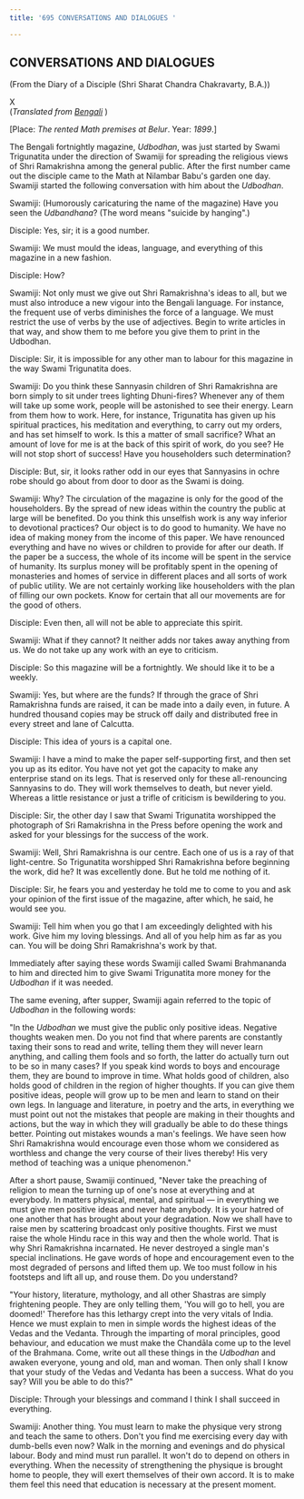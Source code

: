 ```yaml
---
title: '695 CONVERSATIONS AND DIALOGUES '

---
```

  

## CONVERSATIONS AND DIALOGUES

(From the Diary of a Disciple (Shri Sharat Chandra Chakravarty, B.A.))

X  
(*Translated from [Bengali](swami_shishya_31e7_10.pdf)* )

\[Place: *The rented Math premises at Belur*. Year: *1899*.\]

The Bengali fortnightly magazine, *Udbodhan*, was just started by Swami
Trigunatita under the direction of Swamiji for spreading the religious
views of Shri Ramakrishna among the general public. After the first
number came out the disciple came to the Math at Nilambar Babu's garden
one day. Swamiji started the following conversation with him about the
*Udbodhan*.

Swamiji: (Humorously caricaturing the name of the magazine) Have you
seen the *Udbandhana*? (The word means "suicide by hanging".)

Disciple: Yes, sir; it is a good number.

Swamiji: We must mould the ideas, language, and everything of this
magazine in a new fashion.

Disciple: How?

Swamiji: Not only must we give out Shri Ramakrishna's ideas to all, but
we must also introduce a new vigour into the Bengali language. For
instance, the frequent use of verbs diminishes the force of a language.
We must restrict the use of verbs by the use of adjectives. Begin to
write articles in that way, and show them to me before you give them to
print in the Udbodhan.

Disciple: Sir, it is impossible for any other man to labour for this
magazine in the way Swami Trigunatita does.

Swamiji: Do you think these Sannyasin children of Shri Ramakrishna are
born simply to sit under trees lighting Dhuni-fires? Whenever any of
them will take up some work, people will be astonished to see their
energy. Learn from them how to work. Here, for instance, Trigunatita has
given up his spiritual practices, his meditation and everything, to
carry out my orders, and has set himself to work. Is this a matter of
small sacrifice? What an amount of love for me is at the back of this
spirit of work, do you see? He will not stop short of success! Have you
householders such determination?

Disciple: But, sir, it looks rather odd in our eyes that Sannyasins in
ochre robe should go about from door to door as the Swami is doing.

Swamiji: Why? The circulation of the magazine is only for the good of
the householders. By the spread of new ideas within the country the
public at large will be benefited. Do you think this unselfish work is
any way inferior to devotional practices? Our object is to do good to
humanity. We have no idea of making money from the income of this paper.
We have renounced everything and have no wives or children to provide
for after our death. If the paper be a success, the whole of its income
will be spent in the service of humanity. Its surplus money will be
profitably spent in the opening of monasteries and homes of service in
different places and all sorts of work of public utility. We are not
certainly working like householders with the plan of filling our own
pockets. Know for certain that all our movements are for the good of
others.

Disciple: Even then, all will not be able to appreciate this spirit.

Swamiji: What if they cannot? It neither adds nor takes away anything
from us. We do not take up any work with an eye to criticism.

Disciple: So this magazine will be a fortnightly. We should like it to
be a weekly.

Swamiji: Yes, but where are the funds? If through the grace of Shri
Ramakrishna funds are raised, it can be made into a daily even, in
future. A hundred thousand copies may be struck off daily and
distributed free in every street and lane of Calcutta.

Disciple: This idea of yours is a capital one.

Swamiji: I have a mind to make the paper self-supporting first, and then
set you up as its editor. You have not yet got the capacity to make any
enterprise stand on its legs. That is reserved only for these
all-renouncing Sannyasins to do. They will work themselves to death, but
never yield. Whereas a little resistance or just a trifle of criticism
is bewildering to you.

Disciple: Sir, the other day I saw that Swami Trigunatita worshipped the
photograph of Sri Ramakrishna in the Press before opening the work and
asked for your blessings for the success of the work.

Swamiji: Well, Shri Ramakrishna is our centre. Each one of us is a ray
of that light-centre. So Trigunatita worshipped Shri Ramakrishna before
beginning the work, did he? It was excellently done. But he told me
nothing of it.

Disciple: Sir, he fears you and yesterday he told me to come to you and
ask your opinion of the first issue of the magazine, after which, he
said, he would see you.

Swamiji: Tell him when you go that I am exceedingly delighted with his
work. Give him my loving blessings. And all of you help him as far as
you can. You will be doing Shri Ramakrishna's work by that.

Immediately after saying these words Swamiji called Swami Brahmananda to
him and directed him to give Swami Trigunatita more money for the
*Udbodhan* if it was needed.

The same evening, after supper, Swamiji again referred to the topic of
*Udbodhan* in the following words:

"In the *Udbodhan* we must give the public only positive ideas. Negative
thoughts weaken men. Do you not find that where parents are constantly
taxing their sons to read and write, telling them they will never learn
anything, and calling them fools and so forth, the latter do actually
turn out to be so in many cases? If you speak kind words to boys and
encourage them, they are bound to improve in time. What holds good of
children, also holds good of children in the region of higher thoughts.
If you can give them positive ideas, people will grow up to be men and
learn to stand on their own legs. In language and literature, in poetry
and the arts, in everything we must point out not the mistakes that
people are making in their thoughts and actions, but the way in which
they will gradually be able to do these things better. Pointing out
mistakes wounds a man's feelings. We have seen how Shri Ramakrishna
would encourage even those whom we considered as worthless and change
the very course of their lives thereby! His very method of teaching was
a unique phenomenon."

After a short pause, Swamiji continued, "Never take the preaching of
religion to mean the turning up of one's nose at everything and at
everybody. In matters physical, mental, and spiritual — in everything we
must give men positive ideas and never hate anybody. It is your hatred
of one another that has brought about your degradation. Now we shall
have to raise men by scattering broadcast only positive thoughts. First
we must raise the whole Hindu race in this way and then the whole world.
That is why Shri Ramakrishna incarnated. He never destroyed a single
man's special inclinations. He gave words of hope and encouragement even
to the most degraded of persons and lifted them up. We too must follow
in his footsteps and lift all up, and rouse them. Do you understand?

"Your history, literature, mythology, and all other Shastras are simply
frightening people. They are only telling them, 'You will go to hell,
you are doomed!' Therefore has this lethargy crept into the very vitals
of India. Hence we must explain to men in simple words the highest ideas
of the Vedas and the Vedanta. Through the imparting of moral principles,
good behaviour, and education we must make the Chandāla come up to the
level of the Brahmana. Come, write out all these things in the
*Udbodhan* and awaken everyone, young and old, man and woman. Then only
shall I know that your study of the Vedas and Vedanta has been a
success. What do you say? Will you be able to do this?"

Disciple: Through your blessings and command I think I shall succeed in
everything.

Swamiji: Another thing. You must learn to make the physique very strong
and teach the same to others. Don't you find me exercising every day
with dumb-bells even now? Walk in the morning and evenings and do
physical labour. Body and mind must run parallel. It won't do to depend
on others in everything. When the necessity of strengthening the
physique is brought home to people, they will exert themselves of their
own accord. It is to make them feel this need that education is
necessary at the present moment.